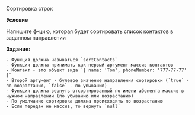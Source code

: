 Сортировка строк

**Условие**

Напишите ф-цию, которая будет сортировать список контактов в заданном направлении

**Задание:**

    - Функция должна называться `sortContacts`
    - Функция должна принимать как первый аргумент массив контактов
    - Контакт - это объект вида `{ name: 'Tom', phoneNumber: '777-77-77' }`
    - Второй аргумент - булевое значение направления сортировки (`true` - по возрастанию, `false` - по убыванию)
    - Функция должна вернуть отсортированный по имени абонента массив в нужном направлении (по убыванию или возрастанию)
    - По умолчанию сортировка должна происходить по возрастанию
    - Если передан не массив, то вернуть `null`

